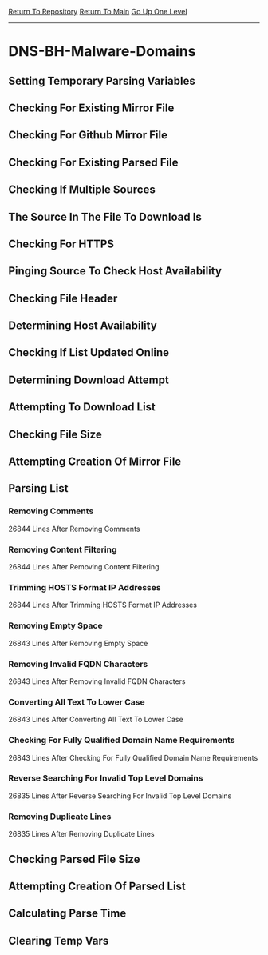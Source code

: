 [Return To Repository](https://github.com/deathbybandaid/piholeparser/)
[Return To Main](https://github.com/deathbybandaid/piholeparser/blob/master/RecentRunLogs/Mainlog.md)
[Go Up One Level](https://github.com/deathbybandaid/piholeparser/blob/master/RecentRunLogs/TopLevelScripts/30-Processing-External-Blacklists.md)
____________________________________
# DNS-BH-Malware-Domains
## Setting Temporary Parsing Variables
## Checking For Existing Mirror File
## Checking For Github Mirror File
## Checking For Existing Parsed File
## Checking If Multiple Sources
## The Source In The File To Download Is
## Checking For HTTPS
## Pinging Source To Check Host Availability
## Checking File Header
## Determining Host Availability
## Checking If List Updated Online
## Determining Download Attempt
## Attempting To Download List
## Checking File Size
## Attempting Creation Of Mirror File
## Parsing List
### Removing Comments
26844 Lines After Removing Comments
### Removing Content Filtering
26844 Lines After Removing Content Filtering
### Trimming HOSTS Format IP Addresses
26844 Lines After Trimming HOSTS Format IP Addresses
### Removing Empty Space
26843 Lines After Removing Empty Space
### Removing Invalid FQDN Characters
26843 Lines After Removing Invalid FQDN Characters
### Converting All Text To Lower Case
26843 Lines After Converting All Text To Lower Case
### Checking For Fully Qualified Domain Name Requirements
26843 Lines After Checking For Fully Qualified Domain Name Requirements
### Reverse Searching For Invalid Top Level Domains
26835 Lines After Reverse Searching For Invalid Top Level Domains
### Removing Duplicate Lines
26835 Lines After Removing Duplicate Lines
## Checking Parsed File Size
## Attempting Creation Of Parsed List
## Calculating Parse Time
## Clearing Temp Vars
